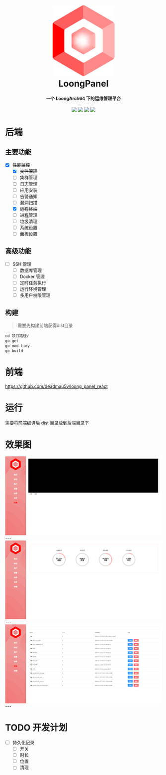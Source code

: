 <h1 align="center">
  <img src="./doc/img/logo.png" alt="Logo" width="200">
  <br>LoongPanel<br>
</h1>

<h4 align="center">一个 LoongArch64 下的运维管理平台</h4>

<p align="center">
    <img src="https://img.shields.io/badge/Go-1.22-blue">
    <img src="https://img.shields.io/badge/Gin-1.9.1-blue">
    <img src="https://img.shields.io/badge/arch-Loong64-red">
    <img src="https://img.shields.io/badge/os-linux-red">
</p>

# 后端

## 主要功能

- [x] ~~性能监控~~
    - [x] ~~文件管理~~
    - [ ] 集群管理
    - [ ] 日志管理
    - [ ] 应用安装
    - [ ] 告警通知
    - [ ] 漏洞扫描
    - [x] ~~远程终端~~
    - [ ] 进程管理
    - [ ] 垃圾清理
    - [ ] 系统设置
    - [ ] 面板设置

## 高级功能

- [ ] SSH 管理
    - [ ] 数据库管理
    - [ ] Docker 管理
    - [ ] 定时任务执行
    - [ ] 运行环境管理
    - [ ] 多用户权限管理

## 构建

> 需要先构建前端获得dist目录

```shell
cd 项目路径/
go get
go mod tidy
go build
```

# 前端

https://github.com/deadmau5v/loong_panel_react

# 运行

需要将前端编译后 dist 目录放到后端目录下

# 效果图

<img align="center" src="doc/img/1.png">
---
<img align="center" src="doc/img/2.png">
---
<img align="center" src="doc/img/3.png">
---

# TODO 开发计划

- [ ] 持久化记录
    - [ ] 开关
    - [ ] 时长
    - [ ] 位置
    - [ ] 清理